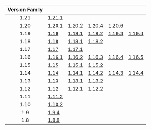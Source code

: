 | Version Family | | | | | |
|:---:|---|---|---|---|---|
| 1.21 | [1.21.1](https://github.com/BaldGang/spigot-build/releases/download/20241007/spigot-1.21.1.jar) | | | | |
| 1.20 | [1.20.1](https://github.com/BaldGang/spigot-build/releases/download/20241007/spigot-1.20.1.jar) | [1.20.2](https://github.com/BaldGang/spigot-build/releases/download/20241007/spigot-1.20.2.jar) | [1.20.4](https://github.com/BaldGang/spigot-build/releases/download/20241007/spigot-1.20.4.jar) | [1.20.6](https://github.com/BaldGang/spigot-build/releases/download/20241007/spigot-1.20.6.jar) | |
| 1.19 | [1.19](https://github.com/BaldGang/spigot-build/releases/download/20241007/spigot-1.19.jar) | [1.19.1](https://github.com/BaldGang/spigot-build/releases/download/20241007/spigot-1.19.1.jar) | [1.19.2](https://github.com/BaldGang/spigot-build/releases/download/20241007/spigot-1.19.2.jar) | [1.19.3](https://github.com/BaldGang/spigot-build/releases/download/20241007/spigot-1.19.3.jar) | [1.19.4](https://github.com/BaldGang/spigot-build/releases/download/20241007/spigot-1.19.4.jar) |
| 1.18 | [1.18](https://github.com/BaldGang/spigot-build/releases/download/20241007/spigot-1.18.jar) | [1.18.1](https://github.com/BaldGang/spigot-build/releases/download/20241007/spigot-1.18.1.jar) | [1.18.2](https://github.com/BaldGang/spigot-build/releases/download/20241007/spigot-1.18.2.jar) | | |
| 1.17 | [1.17](https://github.com/BaldGang/spigot-build/releases/download/20241007/spigot-1.17.jar) | [1.17.1](https://github.com/BaldGang/spigot-build/releases/download/20241007/spigot-1.17.1.jar) | | | |
| 1.16 | [1.16.1](https://github.com/BaldGang/spigot-build/releases/download/20241007/spigot-1.16.1.jar) | [1.16.2](https://github.com/BaldGang/spigot-build/releases/download/20241007/spigot-1.16.2.jar) | [1.16.3](https://github.com/BaldGang/spigot-build/releases/download/20241007/spigot-1.16.3.jar) | [1.16.4](https://github.com/BaldGang/spigot-build/releases/download/20241007/spigot-1.16.4.jar) | [1.16.5](https://github.com/BaldGang/spigot-build/releases/download/20241007/spigot-1.16.5.jar) |
| 1.15 | [1.15](https://github.com/BaldGang/spigot-build/releases/download/20241007/spigot-1.15.jar) | [1.15.1](https://github.com/BaldGang/spigot-build/releases/download/20241007/spigot-1.15.1.jar) | [1.15.2](https://github.com/BaldGang/spigot-build/releases/download/20241007/spigot-1.15.2.jar) | | |
| 1.14 | [1.14](https://github.com/BaldGang/spigot-build/releases/download/20241007/spigot-1.14.jar) | [1.14.1](https://github.com/BaldGang/spigot-build/releases/download/20241007/spigot-1.14.1.jar) | [1.14.2](https://github.com/BaldGang/spigot-build/releases/download/20241007/spigot-1.14.2.jar) | [1.14.3](https://github.com/BaldGang/spigot-build/releases/download/20241007/spigot-1.14.3.jar) | [1.14.4](https://github.com/BaldGang/spigot-build/releases/download/20241007/spigot-1.14.4.jar) |
| 1.13 | [1.13](https://github.com/BaldGang/spigot-build/releases/download/20241007/spigot-1.13.jar) | [1.13.1](https://github.com/BaldGang/spigot-build/releases/download/20241007/spigot-1.13.1.jar) | [1.13.2](https://github.com/BaldGang/spigot-build/releases/download/20241007/spigot-1.13.2.jar) | | |
| 1.12 | [1.12](https://github.com/BaldGang/spigot-build/releases/download/20241007/spigot-1.12.jar) | [1.12.1](https://github.com/BaldGang/spigot-build/releases/download/20241007/spigot-1.12.1.jar) | [1.12.2](https://github.com/BaldGang/spigot-build/releases/download/20241007/spigot-1.12.2.jar) | | |
| 1.11 | [1.11.2](https://github.com/BaldGang/spigot-build/releases/download/20241007/spigot-1.11.2.jar) | | | | |
| 1.10 | [1.10.2](https://github.com/BaldGang/spigot-build/releases/download/20241007/spigot-1.10.2.jar) | | | | |
| 1.9 | [1.9.4](https://github.com/BaldGang/spigot-build/releases/download/20241007/spigot-1.9.4.jar) | | | | |
| 1.8 | [1.8.8](https://github.com/BaldGang/spigot-build/releases/download/20241007/spigot-1.8.8.jar) | | | | |
